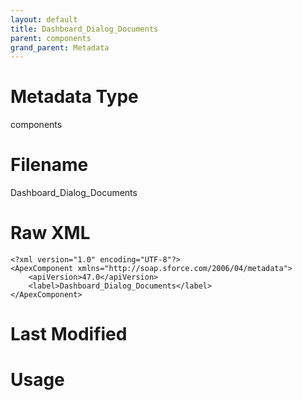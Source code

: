 ```yaml
---
layout: default
title: Dashboard_Dialog_Documents
parent: components
grand_parent: Metadata
---
```

# Metadata Type
components


# Filename 
Dashboard_Dialog_Documents


# Raw XML
```
<?xml version="1.0" encoding="UTF-8"?>
<ApexComponent xmlns="http://soap.sforce.com/2006/04/metadata">
    <apiVersion>47.0</apiVersion>
    <label>Dashboard_Dialog_Documents</label>
</ApexComponent>
```


# Last Modified


# Usage
